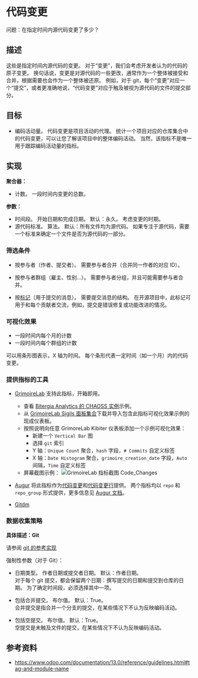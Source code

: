 # 代码变更

问题：在指定时间内源代码变更了多少？


## 描述

这些是指定时间内源代码的变更。 对于“变更”，我们会考虑开发者认为的代码的原子变更。 换句话说，变更是对源代码的一些更改，通常作为一个整体被接受和合并，根据需要也会作为一个整体被还原。 例如，对于 git，每个“变更”对应一个“提交”，或者更准确地说，“代码变更”对应于触及被视为源代码的文件的提交部分。


## 目标

* 编码活动量。 代码变更是项目活动的代理。 统计一个项目对应的仓库集合中的代码变更，可以让您了解该项目中的整体编码活动。 当然，该指标不是唯一用于跟踪编码活动量的指标。


## 实现

**聚合器：**
* 计数。 一段时间内变更的总数。

**参数：**
* 时间段。 开始日期和完成日期。 默认：永久。 考虑变更的时期。
* 源代码标准。 算法。 默认：所有文件均为源代码。 如果专注于源代码，需要一个标准来确定一个文件是否为源代码的一部分。


### 筛选条件

* 按参与者（作者、提交者）。 需要参与者合并（合并同一作者的对应 ID）。

* 按参与者群组（雇主、性别…）。 需要参与者分组，并且可能需要参与者合并。

* 按[标记](https://www.odoo.com/documentation/13.0/reference/guidelines.html#tag-and-module-name)（用于提交的消息）。 需要提交消息的结构。 在开源项目中，此标记可用于和每个贡献者交流，例如，提交是错误修复或功能改进的情况。

### 可视化效果

* 一段时间内每个月的计数
* 一段时间内每个群组的计数

可以用条形图表示，X 轴为时间。 每个条形代表一定时间（如一个月）内的代码变更。


### 提供指标的工具

* [GrimoireLab](https://chaoss.github.io/grimoirelab) 支持此指标，开箱即用。
  - 查看 [Bitergia Analytics 的 CHAOSS 实例](https://chaoss.biterg.io/app/kibana#/dashboard/Git)示例。
  - 从 [GrimoireLab Sigils 面板集合](https://chaoss.github.io/grimoirelab-sigils/panels/git/)下载并导入包含此指标可视化效果示例的现成仪表板。
  - 按照说明向任意 GrimoreLab Kibiter 仪表板添加一个示例可视化效果：
    * 新建一个 `Vertical Bar` 图
    * 选择 `git` 索引
    * Y 轴：`Unique Count` 聚合，`hash` 字段，`# Commits` 自定义标签
    * X 轴：`Date Histogram` 聚合，`grimoire_creation_date` 字段，`Auto` 间隔，`Time` 自定义标签
  - 屏幕截图示例： ![GrimoireLab 指标截图 Code_Changes](https://github.com/chaoss/wg-evolution/blob/master/metrics/images/code_changes-GrimoireLab.png)

* [Augur](http://augur.osshealth.io/) 将此指标作为[代码变更](http://augur.osshealth.io/api_docs/#api-Evolution-code_changes_repo/)和[代码变更行](http://augur.osshealth.io/api_docs/#api-Evolution-code_changes_lines_repo)提供。 两个指标均以 `repo` 和 `repo_group` 形式提供，更多信息见 [Augur 文档](https://oss-augur.readthedocs.io/en/master/getting-started/create-a-metric/overview.html#metric-forms)。

* [Gitdm](https://repo.or.cz/w/git-dm.git)


### 数据收集策略

**具体描述：Git**

请参阅 [git 的参考实现](https://github.com/chaoss/wg-evolution/blob/master/implementations/notebooks_df/code_changes_git.ipynb)

强制性参数（对于 Git）：

* 日期类型。 作者日期或提交者日期。 默认：作者日期。  
  对于每个 git 提交，都会保留两个日期：撰写提交的日期和提交到仓库的日期。 为了确定时间段，必须选择其中一项。

* 包括合并提交。 布尔值。 默认：True。  
  合并提交是指合并一个分支的提交，在某些情况下不认为反映编码活动。

* 包括空提交。 布尔值。 默认：True。  
  空提交是未触及文件的提交，在某些情况下不认为反映编码活动。

## 参考资料

* https://www.odoo.com/documentation/13.0/reference/guidelines.html#tag-and-module-name
